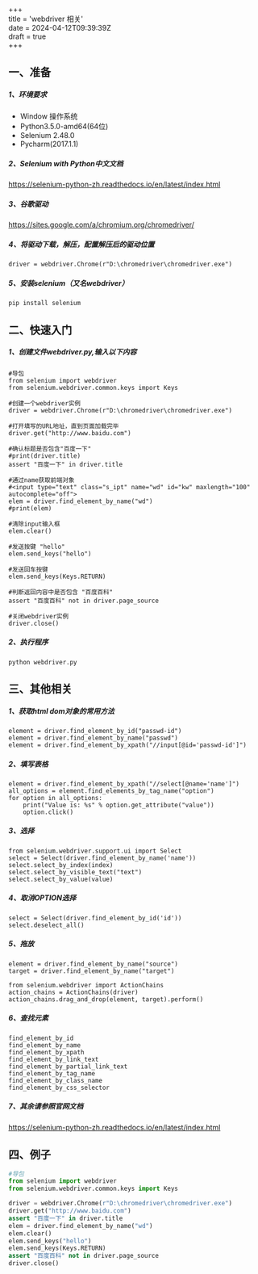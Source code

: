 +++  
title = 'webdriver 相关'  
date = 2024-04-12T09:39:39Z  
draft = true  
+++

## 一、准备
##### 1、环境要求
- Window 操作系统
- Python3.5.0-amd64(64位)
- Selenium 2.48.0
- Pycharm(2017.1.1)
##### 2、Selenium with Python中文文档
https://selenium-python-zh.readthedocs.io/en/latest/index.html
##### 3、谷歌驱动
https://sites.google.com/a/chromium.org/chromedriver/

##### 4、将驱动下载，解压，配置解压后的驱动位置
```
driver = webdriver.Chrome(r"D:\chromedriver\chromedriver.exe")
```
##### 5、安装selenium（又名webdriver）
```
pip install selenium
```
## 二、快速入门
##### 1、创建文件webdriver.py,输入以下内容
```
#导包
from selenium import webdriver
from selenium.webdriver.common.keys import Keys

#创建一个webdriver实例
driver = webdriver.Chrome(r"D:\chromedriver\chromedriver.exe")

#打开填写的URL地址，直到页面加载完毕
driver.get("http://www.baidu.com")

#确认标题是否包含"百度一下"
#print(driver.title)
assert "百度一下" in driver.title

#通过name获取前端对象
#<input type="text" class="s_ipt" name="wd" id="kw" maxlength="100" autocomplete="off">
elem = driver.find_element_by_name("wd")
#print(elem)

#清除input输入框
elem.clear()

#发送按键 "hello"
elem.send_keys("hello")

#发送回车按键
elem.send_keys(Keys.RETURN)

#判断返回内容中是否包含 "百度百科"
assert "百度百科" not in driver.page_source

#关闭webdriver实例
driver.close()
```
##### 2、执行程序
```
python webdriver.py
```
## 三、其他相关
##### 1、获取html dom对象的常用方法
```
element = driver.find_element_by_id("passwd-id")
element = driver.find_element_by_name("passwd")
element = driver.find_element_by_xpath("//input[@id='passwd-id']")
```
##### 2、填写表格
```
element = driver.find_element_by_xpath("//select[@name='name']")
all_options = element.find_elements_by_tag_name("option")
for option in all_options:
    print("Value is: %s" % option.get_attribute("value"))
    option.click()
```
##### 3、选择
```
from selenium.webdriver.support.ui import Select
select = Select(driver.find_element_by_name('name'))
select.select_by_index(index)
select.select_by_visible_text("text")
select.select_by_value(value)
```
##### 4、取消OPTION选择
```
select = Select(driver.find_element_by_id('id'))
select.deselect_all()
```
##### 5、拖放
```
element = driver.find_element_by_name("source")
target = driver.find_element_by_name("target")

from selenium.webdriver import ActionChains
action_chains = ActionChains(driver)
action_chains.drag_and_drop(element, target).perform()
```
##### 6、查找元素
```
find_element_by_id
find_element_by_name
find_element_by_xpath
find_element_by_link_text
find_element_by_partial_link_text
find_element_by_tag_name
find_element_by_class_name
find_element_by_css_selector
```
##### 7、其余请参照官网文档
https://selenium-python-zh.readthedocs.io/en/latest/index.html


## 四、例子
``` python
#导包
from selenium import webdriver
from selenium.webdriver.common.keys import Keys

driver = webdriver.Chrome(r"D:\chromedriver\chromedriver.exe")
driver.get("http://www.baidu.com")
assert "百度一下" in driver.title
elem = driver.find_element_by_name("wd")
elem.clear()
elem.send_keys("hello")
elem.send_keys(Keys.RETURN)
assert "百度百科" not in driver.page_source
driver.close()
```